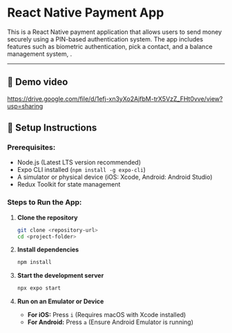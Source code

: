 # React Native Payment App

This is a React Native payment application that allows users to send money securely using a PIN-based authentication system. The app includes features such as biometric authentication, pick a contact, and a balance management system, .

---

## 🎥 Demo video

https://drive.google.com/file/d/1efj-xn3yXo2AjfbM-trX5VzZ_FHt0vve/view?usp=sharing

## 📌 Setup Instructions

### Prerequisites:

- Node.js (Latest LTS version recommended)
- Expo CLI installed (`npm install -g expo-cli`)
- A simulator or physical device (iOS: Xcode, Android: Android Studio)
- Redux Toolkit for state management

### Steps to Run the App:

1. **Clone the repository**

   ```sh
   git clone <repository-url>
   cd <project-folder>
   ```

2. **Install dependencies**

   ```sh
   npm install
   ```

3. **Start the development server**

   ```sh
   npx expo start
   ```

4. **Run on an Emulator or Device**
   - **For iOS:** Press `i` (Requires macOS with Xcode installed)
   - **For Android:** Press `a` (Ensure Android Emulator is running)
